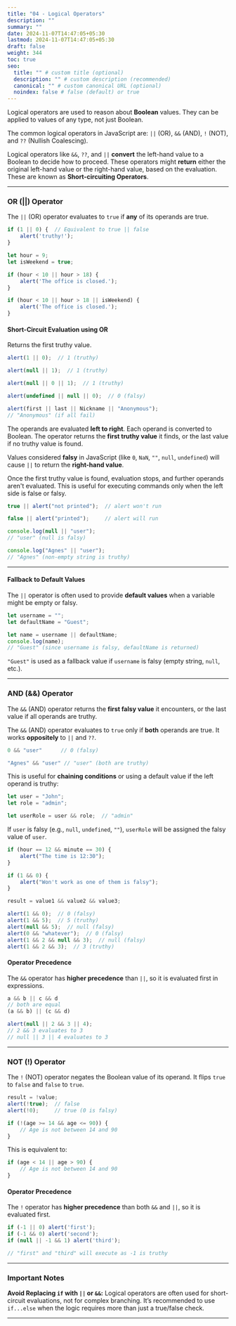 ```yaml
---
title: "04 - Logical Operators"
description: ""
summary: ""
date: 2024-11-07T14:47:05+05:30
lastmod: 2024-11-07T14:47:05+05:30
draft: false
weight: 344
toc: true
seo:
  title: "" # custom title (optional)
  description: "" # custom description (recommended)
  canonical: "" # custom canonical URL (optional)
  noindex: false # false (default) or true
---
```



Logical operators are used to reason about **Boolean** values. They can be applied to values of any type, not just Boolean.

The common logical operators in JavaScript are: `||` (OR), `&&` (AND), `!` (NOT), and `??` (Nullish Coalescing).

Logical operators like `&&`, `??`, and `||` **convert** the left-hand value to a Boolean to decide how to proceed. These operators might **return** either the original left-hand value or the right-hand value, based on the evaluation. These are known as **Short-circuiting Operators**.

---

### OR (||) Operator

The `||` (OR) operator evaluates to `true` if **any** of its operands are true.

```js
if (1 || 0) {  // Equivalent to true || false
    alert('truthy!');
}
```

```js
let hour = 9;
let isWeekend = true;

if (hour < 10 || hour > 18) {
    alert('The office is closed.');
}

if (hour < 10 || hour > 18 || isWeekend) {
    alert('The office is closed.');
}
```

#### Short-Circuit Evaluation using OR

Returns the first truthy value.

```js
alert(1 || 0);  // 1 (truthy)

alert(null || 1);  // 1 (truthy)

alert(null || 0 || 1);  // 1 (truthy)

alert(undefined || null || 0);  // 0 (falsy)

alert(first || last || Nickname || "Anonymous");  
// "Anonymous" (if all fail)
```

The operands are evaluated **left to right**. Each operand is converted to Boolean. The operator returns the **first truthy value** it finds, or the last value if no truthy value is found.

Values considered **falsy** in JavaScript (like `0`, `NaN`, `""`, `null`, `undefined`) will cause `||` to return the **right-hand value**.

Once the first truthy value is found, evaluation stops, and further operands aren't evaluated. This is useful for executing commands only when the left side is false or falsy.

```js
true || alert("not printed");  // alert won't run

false || alert("printed");     // alert will run
```

```js
console.log(null || "user");   
// "user" (null is falsy)

console.log("Agnes" || "user"); 
// "Agnes" (non-empty string is truthy)
```

---

#### Fallback to Default Values

The `||` operator is often used to provide **default values** when a variable might be empty or falsy.

```js
let username = "";
let defaultName = "Guest";

let name = username || defaultName;
console.log(name);  
// "Guest" (since username is falsy, defaultName is returned)
```

`"Guest"` is used as a fallback value if `username` is falsy (empty string, `null`, etc.).

---

### AND (&&) Operator

The `&&` (AND) operator returns the **first falsy value** it encounters, or the last value if all operands are truthy.

The `&&` (AND) operator evaluates to `true` only if **both** operands are true. It works **oppositely** to `||` and `??`.

```js
0 && "user"      // 0 (falsy)

"Agnes" && "user" // "user" (both are truthy)
```

This is useful for **chaining conditions** or using a default value if the left operand is truthy:

```js
let user = "John";
let role = "admin";

let userRole = user && role;  // "admin"
```

If `user` is falsy (e.g., `null`, `undefined`, `""`), `userRole` will be assigned the falsy value of `user`.

```js
if (hour == 12 && minute == 30) {
    alert("The time is 12:30");
}

if (1 && 0) {
    alert("Won't work as one of them is falsy");
}
```

```js
result = value1 && value2 && value3;

alert(1 && 0);  // 0 (falsy)
alert(1 && 5);  // 5 (truthy)
alert(null && 5);  // null (falsy)
alert(0 && "whatever");  // 0 (falsy)
alert(1 && 2 && null && 3);  // null (falsy)
alert(1 && 2 && 3);  // 3 (truthy)
```

#### Operator Precedence

The `&&` operator has **higher precedence** than `||`, so it is evaluated first in expressions.

```js
a && b || c && d 
// both are equal
(a && b) || (c && d)

alert(null || 2 && 3 || 4);
// 2 && 3 evaluates to 3
// null || 3 || 4 evaluates to 3
```

---

### NOT (!) Operator

The `!` (NOT) operator negates the Boolean value of its operand. It flips `true` to `false` and `false` to `true`.

```js
result = !value;
alert(!true);  // false
alert(!0);     // true (0 is falsy)
```

```js
if (!(age >= 14 && age <= 90)) {
    // Age is not between 14 and 90
}
```

This is equivalent to:

```js
if (age < 14 || age > 90) {
    // Age is not between 14 and 90
}
```

#### Operator Precedence

The `!` operator has **higher precedence** than both `&&` and `||`, so it is evaluated first.

```js
if (-1 || 0) alert('first');
if (-1 && 0) alert('second');
if (null || -1 && 1) alert('third');

// "first" and "third" will execute as -1 is truthy
```

---

### Important Notes

**Avoid Replacing `if` with `||` or `&&`:** Logical operators are often used for short-circuit evaluations, not for complex branching. It’s recommended to use `if...else` when the logic requires more than just a true/false check.

---
